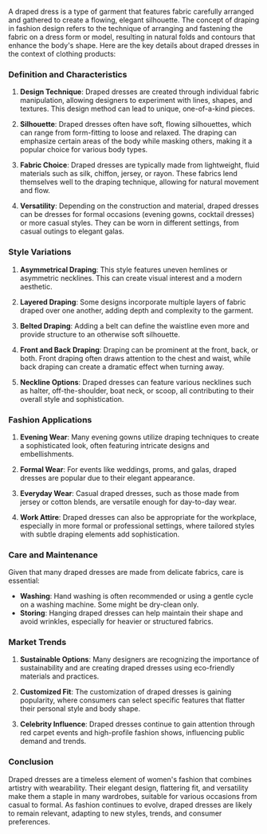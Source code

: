 A draped dress is a type of garment that features fabric carefully arranged and gathered to create a flowing, elegant silhouette. The concept of draping in fashion design refers to the technique of arranging and fastening the fabric on a dress form or model, resulting in natural folds and contours that enhance the body's shape. Here are the key details about draped dresses in the context of clothing products:

### Definition and Characteristics
1. **Design Technique**: Draped dresses are created through individual fabric manipulation, allowing designers to experiment with lines, shapes, and textures. This design method can lead to unique, one-of-a-kind pieces.
  
2. **Silhouette**: Draped dresses often have soft, flowing silhouettes, which can range from form-fitting to loose and relaxed. The draping can emphasize certain areas of the body while masking others, making it a popular choice for various body types.

3. **Fabric Choice**: Draped dresses are typically made from lightweight, fluid materials such as silk, chiffon, jersey, or rayon. These fabrics lend themselves well to the draping technique, allowing for natural movement and flow.

4. **Versatility**: Depending on the construction and material, draped dresses can be dresses for formal occasions (evening gowns, cocktail dresses) or more casual styles. They can be worn in different settings, from casual outings to elegant galas.

### Style Variations
1. **Asymmetrical Draping**: This style features uneven hemlines or asymmetric necklines. This can create visual interest and a modern aesthetic.

2. **Layered Draping**: Some designs incorporate multiple layers of fabric draped over one another, adding depth and complexity to the garment.

3. **Belted Draping**: Adding a belt can define the waistline even more and provide structure to an otherwise soft silhouette.

4. **Front and Back Draping**: Draping can be prominent at the front, back, or both. Front draping often draws attention to the chest and waist, while back draping can create a dramatic effect when turning away.

5. **Neckline Options**: Draped dresses can feature various necklines such as halter, off-the-shoulder, boat neck, or scoop, all contributing to their overall style and sophistication.

### Fashion Applications
1. **Evening Wear**: Many evening gowns utilize draping techniques to create a sophisticated look, often featuring intricate designs and embellishments.

2. **Formal Wear**: For events like weddings, proms, and galas, draped dresses are popular due to their elegant appearance.

3. **Everyday Wear**: Casual draped dresses, such as those made from jersey or cotton blends, are versatile enough for day-to-day wear.

4. **Work Attire**: Draped dresses can also be appropriate for the workplace, especially in more formal or professional settings, where tailored styles with subtle draping elements add sophistication.

### Care and Maintenance
Given that many draped dresses are made from delicate fabrics, care is essential:
- **Washing**: Hand washing is often recommended or using a gentle cycle on a washing machine. Some might be dry-clean only.
- **Storing**: Hanging draped dresses can help maintain their shape and avoid wrinkles, especially for heavier or structured fabrics.

### Market Trends
1. **Sustainable Options**: Many designers are recognizing the importance of sustainability and are creating draped dresses using eco-friendly materials and practices.

2. **Customized Fit**: The customization of draped dresses is gaining popularity, where consumers can select specific features that flatter their personal style and body shape.

3. **Celebrity Influence**: Draped dresses continue to gain attention through red carpet events and high-profile fashion shows, influencing public demand and trends.

### Conclusion
Draped dresses are a timeless element of women's fashion that combines artistry with wearability. Their elegant design, flattering fit, and versatility make them a staple in many wardrobes, suitable for various occasions from casual to formal. As fashion continues to evolve, draped dresses are likely to remain relevant, adapting to new styles, trends, and consumer preferences.